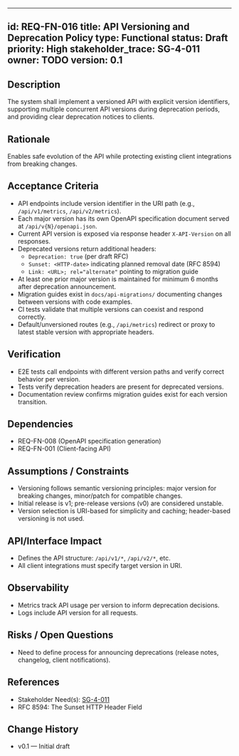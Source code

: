 
---
id: REQ-FN-016
title: API Versioning and Deprecation Policy
type: Functional
status: Draft
priority: High
stakeholder_trace: SG-4-011
owner: TODO
version: 0.1
---

## Description
The system shall implement a versioned API with explicit version identifiers, supporting multiple concurrent API versions during deprecation periods, and providing clear deprecation notices to clients.

## Rationale
Enables safe evolution of the API while protecting existing client integrations from breaking changes.

## Acceptance Criteria
- API endpoints include version identifier in the URI path (e.g., `/api/v1/metrics`, `/api/v2/metrics`).
- Each major version has its own OpenAPI specification document served at `/api/v{N}/openapi.json`.
- Current API version is exposed via response header `X-API-Version` on all responses.
- Deprecated versions return additional headers:
  - `Deprecation: true` (per draft RFC)
  - `Sunset: <HTTP-date>` indicating planned removal date (RFC 8594)
  - `Link: <URL>; rel="alternate"` pointing to migration guide
- At least one prior major version is maintained for minimum 6 months after deprecation announcement.
- Migration guides exist in `docs/api-migrations/` documenting changes between versions with code examples.
- CI tests validate that multiple versions can coexist and respond correctly.
- Default/unversioned routes (e.g., `/api/metrics`) redirect or proxy to latest stable version with appropriate headers.

## Verification
- E2E tests call endpoints with different version paths and verify correct behavior per version.
- Tests verify deprecation headers are present for deprecated versions.
- Documentation review confirms migration guides exist for each version transition.

## Dependencies
- REQ-FN-008 (OpenAPI specification generation)
- REQ-FN-001 (Client-facing API)

## Assumptions / Constraints
- Versioning follows semantic versioning principles: major version for breaking changes, minor/patch for compatible changes.
- Initial release is v1; pre-release versions (v0) are considered unstable.
- Version selection is URI-based for simplicity and caching; header-based versioning is not used.

## API/Interface Impact
- Defines the API structure: `/api/v1/*`, `/api/v2/*`, etc.
- All client integrations must specify target version in URI.

## Observability
- Metrics track API usage per version to inform deprecation decisions.
- Logs include API version for all requests.

## Risks / Open Questions
- Need to define process for announcing deprecations (release notes, changelog, client notifications).

## References
- Stakeholder Need(s): [SG-4-011](../strs-needs/SG-4-011.md)
- RFC 8594: The Sunset HTTP Header Field

## Change History
- v0.1 — Initial draft

